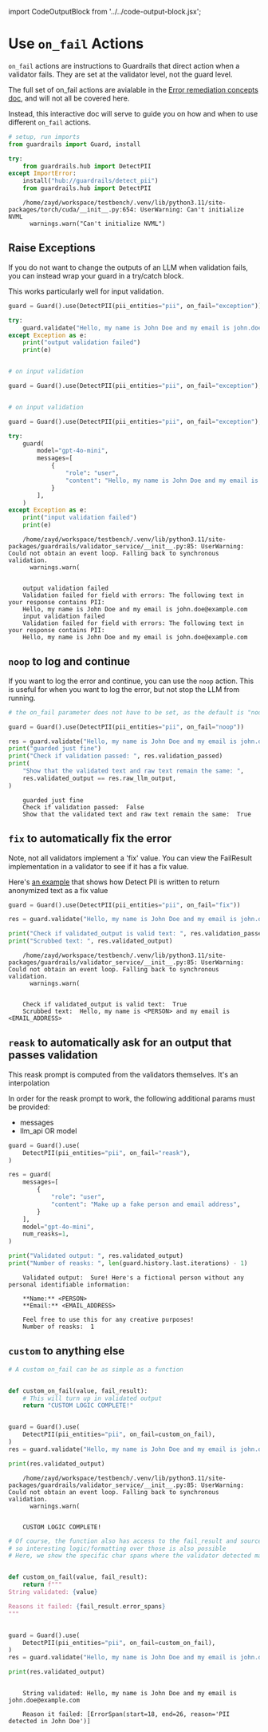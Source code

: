 import CodeOutputBlock from '../../code-output-block.jsx';

# Use `on_fail` Actions

`on_fail` actions are instructions to Guardrails that direct action when a validator fails. They are set at the validator level, not the guard level. 

The full set of on_fail actions are avialable in the [Error remediation concepts doc](https://www.guardrailsai.com/docs/concepts/error_remediation), and will not all be covered here.

Instead, this interactive doc will serve to guide you on how and when to use different `on_fail` actions.

<!-- WARNING: THIS FILE WAS AUTOGENERATED! DO NOT EDIT! Instead, edit the notebook w/the location & name as this file. -->


```python
# setup, run imports
from guardrails import Guard, install

try:
    from guardrails.hub import DetectPII
except ImportError:
    install("hub://guardrails/detect_pii")
    from guardrails.hub import DetectPII
```

<CodeOutputBlock lang="python">

```
    /home/zayd/workspace/testbench/.venv/lib/python3.11/site-packages/torch/cuda/__init__.py:654: UserWarning: Can't initialize NVML
      warnings.warn("Can't initialize NVML")
```

</CodeOutputBlock>

## Raise Exceptions

If you do not want to change the outputs of an LLM when validation fails, you can instead wrap your guard in a try/catch block.

This works particularly well for input validation.


```python
guard = Guard().use(DetectPII(pii_entities="pii", on_fail="exception"))

try:
    guard.validate("Hello, my name is John Doe and my email is john.doe@example.com")
except Exception as e:
    print("output validation failed")
    print(e)


# on input validation

guard = Guard().use(DetectPII(pii_entities="pii", on_fail="exception"), on="messages")


# on input validation

guard = Guard().use(DetectPII(pii_entities="pii", on_fail="exception"), on="messages")

try:
    guard(
        model="gpt-4o-mini",
        messages=[
            {
                "role": "user",
                "content": "Hello, my name is John Doe and my email is john.doe@example.com",
            }
        ],
    )
except Exception as e:
    print("input validation failed")
    print(e)
```

<CodeOutputBlock lang="python">

```
    /home/zayd/workspace/testbench/.venv/lib/python3.11/site-packages/guardrails/validator_service/__init__.py:85: UserWarning: Could not obtain an event loop. Falling back to synchronous validation.
      warnings.warn(


    output validation failed
    Validation failed for field with errors: The following text in your response contains PII:
    Hello, my name is John Doe and my email is john.doe@example.com
    input validation failed
    Validation failed for field with errors: The following text in your response contains PII:
    Hello, my name is John Doe and my email is john.doe@example.com
```

</CodeOutputBlock>

## `noop` to log and continue

If you want to log the error and continue, you can use the `noop` action. This is useful for when you want to log the error, but not stop the LLM from running.


```python
# the on_fail parameter does not have to be set, as the default is "noop"

guard = Guard().use(DetectPII(pii_entities="pii", on_fail="noop"))

res = guard.validate("Hello, my name is John Doe and my email is john.doe@example.com")
print("guarded just fine")
print("Check if validation passed: ", res.validation_passed)
print(
    "Show that the validated text and raw text remain the same: ",
    res.validated_output == res.raw_llm_output,
)
```

<CodeOutputBlock lang="python">

```
    guarded just fine
    Check if validation passed:  False
    Show that the validated text and raw text remain the same:  True
```

</CodeOutputBlock>

## `fix` to automatically fix the error

Note, not all validators implement a 'fix' value. You can view the FailResult implementation in a validator to see if it has a fix value.

Here's [an example](https://github.com/guardrails-ai/detect_pii/blob/48b15716460fe9e4e5b83ba9607ce3764d9b6d2e/validator/main.py#L188) that shows how Detect PII is written to return anonymized text as a fix value


```python
guard = Guard().use(DetectPII(pii_entities="pii", on_fail="fix"))

res = guard.validate("Hello, my name is John Doe and my email is john.doe@example.com")

print("Check if validated_output is valid text: ", res.validation_passed)
print("Scrubbed text: ", res.validated_output)
```

<CodeOutputBlock lang="python">

```
    /home/zayd/workspace/testbench/.venv/lib/python3.11/site-packages/guardrails/validator_service/__init__.py:85: UserWarning: Could not obtain an event loop. Falling back to synchronous validation.
      warnings.warn(


    Check if validated_output is valid text:  True
    Scrubbed text:  Hello, my name is <PERSON> and my email is <EMAIL_ADDRESS>
```

</CodeOutputBlock>

## `reask` to automatically ask for an output that passes validation

This reask prompt is computed from the validators themselves. It's an interpolation 

In order for the reask prompt to work, the following additional params must be provided:

- messages
- llm_api OR model


```python
guard = Guard().use(
    DetectPII(pii_entities="pii", on_fail="reask"),
)

res = guard(
    messages=[
        {
            "role": "user",
            "content": "Make up a fake person and email address",
        }
    ],
    model="gpt-4o-mini",
    num_reasks=1,
)

print("Validated output: ", res.validated_output)
print("Number of reasks: ", len(guard.history.last.iterations) - 1)
```

<CodeOutputBlock lang="python">

```
    Validated output:  Sure! Here's a fictional person without any personal identifiable information:
    
    **Name:** <PERSON>  
    **Email:** <EMAIL_ADDRESS>  
    
    Feel free to use this for any creative purposes!
    Number of reasks:  1
```

</CodeOutputBlock>

## `custom` to anything else


```python
# A custom on_fail can be as simple as a function


def custom_on_fail(value, fail_result):
    # This will turn up in validated output
    return "CUSTOM LOGIC COMPLETE!"


guard = Guard().use(
    DetectPII(pii_entities="pii", on_fail=custom_on_fail),
)
res = guard.validate("Hello, my name is John Doe and my email is john.doe@example.com")

print(res.validated_output)
```

<CodeOutputBlock lang="python">

```
    /home/zayd/workspace/testbench/.venv/lib/python3.11/site-packages/guardrails/validator_service/__init__.py:85: UserWarning: Could not obtain an event loop. Falling back to synchronous validation.
      warnings.warn(


    CUSTOM LOGIC COMPLETE!
```

</CodeOutputBlock>


```python
# Of course, the function also has access to the fail_result and source text,
# so interesting logic/formatting over those is also possible
# Here, we show the specific char spans where the validator detected malfeasance


def custom_on_fail(value, fail_result):
    return f"""
String validated: {value}

Reasons it failed: {fail_result.error_spans}
"""


guard = Guard().use(
    DetectPII(pii_entities="pii", on_fail=custom_on_fail),
)
res = guard.validate("Hello, my name is John Doe and my email is john.doe@example.com")

print(res.validated_output)
```

<CodeOutputBlock lang="python">

```
    
    String validated: Hello, my name is John Doe and my email is john.doe@example.com
    
    Reason it failed: [ErrorSpan(start=18, end=26, reason='PII detected in John Doe')]
    
```

</CodeOutputBlock>
